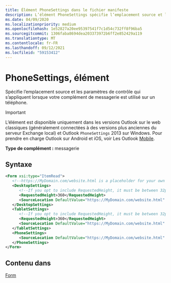 ```yaml
---
title: Élément PhoneSettings dans le fichier manifeste
description: L’élément PhoneSettings spécifie l’emplacement source et les paramètres de contrôle qui s’appliquent lorsque votre module de messagerie est utilisé sur un téléphone.
ms.date: 04/09/2020
ms.localizationpriority: medium
ms.openlocfilehash: 1e52827a20ee95397541f7c1d54c732ff8f96ba5
ms.sourcegitcommit: 1306faba8694dea203373972b6ff2e852429a119
ms.translationtype: MT
ms.contentlocale: fr-FR
ms.lasthandoff: 09/12/2021
ms.locfileid: "59153412"
---
```

# <a name="phonesettings-element"></a>PhoneSettings, élément

Spécifie l’emplacement source et les paramètres de contrôle qui s’appliquent lorsque votre complément de messagerie est utilisé sur un téléphone.

> [!IMPORTANT]
> L’élément est disponible uniquement dans les versions Outlook sur le web classiques (généralement connectées à des versions plus anciennes du serveur Exchange local) et Outlook `PhoneSettings` 2013 sur Windows. Pour prendre en charge Outlook sur Android et iOS, voir Les Outlook [Mobile](../../outlook/outlook-mobile-addins.md).

**Type de complément :** messagerie

## <a name="syntax"></a>Syntaxe

```XML
<Form xsi:type="ItemRead">
   <!--https://MyDomain.com/website.html is a placeholder for your own add-in website.-->
   <DesktopSettings>
      <!--If you opt to include RequestedHeight, it must be between 32px to 450px, inclusive.-->
      <RequestedHeight>360</RequestedHeight>
      <SourceLocation DefaultValue="https://MyDomain.com/website.html" />
   </DesktopSettings>
   <TabletSettings>
      <!--If you opt to include RequestedHeight, it must be between 32px to 450px, inclusive.-->
      <RequestedHeight>360</RequestedHeight>
      <SourceLocation DefaultValue="https://MyDomain.com/website.html" />
   </TabletSettings>
   <PhoneSettings>
      <SourceLocation DefaultValue="https://MyDomain.com/website.html" />
   </PhoneSettings>
</Form>
```

## <a name="contained-in"></a>Contenu dans

[Form](form.md)

